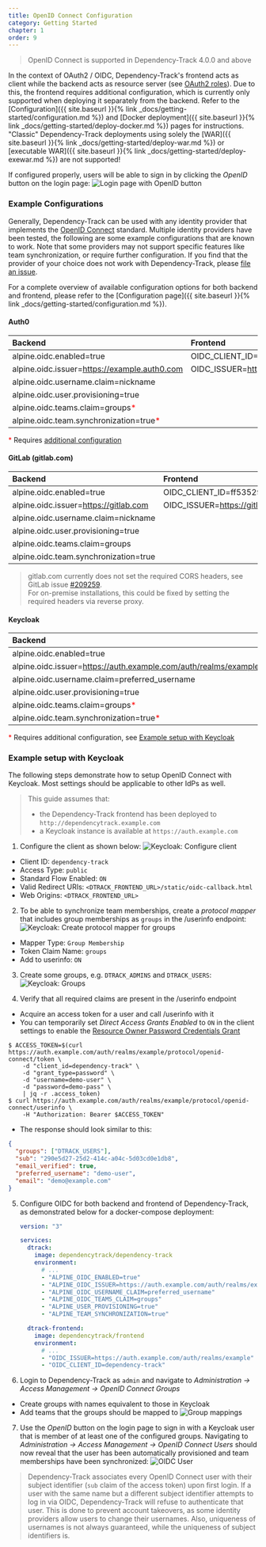 ```yaml
---
title: OpenID Connect Configuration
category: Getting Started
chapter: 1
order: 9
---
```


> OpenID Connect is supported in Dependency-Track 4.0.0 and above

In the context of OAuth2 / OIDC, Dependency-Track's frontend acts as client while the backend acts as resource server (see [OAuth2 roles](https://tools.ietf.org/html/rfc6749#section-1.1)).
Due to this, the frontend requires additional configuration, which is currently only supported when deploying it separately from the backend.
Refer to the [Configuration]({{ site.baseurl }}{% link _docs/getting-started/configuration.md %}) and [Docker deployment]({{ site.baseurl }}{% link _docs/getting-started/deploy-docker.md %}) pages for instructions. "Classic" Dependency-Track deployments using solely the [WAR]({{ site.baseurl }}{% link _docs/getting-started/deploy-war.md %}) or [executable WAR]({{ site.baseurl }}{% link _docs/getting-started/deploy-exewar.md %}) are not supported!

If configured properly, users will be able to sign in by clicking the *OpenID* button on the login page:
![Login page with OpenID button](/images/screenshots/oidc-login-page.png)

### Example Configurations

Generally, Dependency-Track can be used with any identity provider that implements the [OpenID Connect](https://openid.net/connect/) standard.
Multiple identity providers have been tested, the following are some example configurations that are known to work. 
Note that some providers may not support specific features like team synchronization, or require further configuration.
If you find that the provider of your choice does not work with Dependency-Track, please [file an issue](https://github.com/DependencyTrack/dependency-track/issues).

For a complete overview of available configuration options for both backend and frontend, please refer to the [Configuration page]({{ site.baseurl }}{% link _docs/getting-started/configuration.md %}).

#### Auth0

| Backend                                                               | Frontend                                        |
|:----------------------------------------------------------------------|:------------------------------------------------|
| alpine.oidc.enabled=true                                              | OIDC_CLIENT_ID=9XgMg7bP7QbD74TZnzZ9Jhk9KHq3RPCM |
| alpine.oidc.issuer=https://example.auth0.com                          | OIDC_ISSUER=https://example.auth0.com           |
| alpine.oidc.username.claim=nickname                                   |                                                 |
| alpine.oidc.user.provisioning=true                                    |                                                 |
| alpine.oidc.teams.claim=groups<span style="color:red">*</span>        |                                                 |
| alpine.oidc.team.synchronization=true<span style="color:red">*</span> |                                                 |

<span style="color:red">*</span> Requires [additional configuration](https://auth0.com/docs/extensions/authorization-extension/use-rules-with-the-authorization-extension)

#### GitLab (gitlab.com)

| Backend                               | Frontend                                                                        |
|:--------------------------------------|:--------------------------------------------------------------------------------|
| alpine.oidc.enabled=true              | OIDC_CLIENT_ID=ff53529a3806431e06b2930c07ab0275a9024a59873a0d5106dd67c4cd34e3be |
| alpine.oidc.issuer=https://gitlab.com | OIDC_ISSUER=https://gitlab.com                                                  |
| alpine.oidc.username.claim=nickname   |                                                                                 |
| alpine.oidc.user.provisioning=true    |                                                                                 |
| alpine.oidc.teams.claim=groups        |                                                                                 |
| alpine.oidc.team.synchronization=true |                                                                                 |

> gitlab.com currently does not set the required CORS headers, see GitLab issue [#209259](https://gitlab.com/gitlab-org/gitlab/-/issues/209259).  
> For on-premise installations, this could be fixed by setting the required headers via reverse proxy.  

#### Keycloak

| Backend                                                               | Frontend                                                 |
|:----------------------------------------------------------------------|:---------------------------------------------------------|
| alpine.oidc.enabled=true                                              | OIDC_CLIENT_ID=dependency-track                          |
| alpine.oidc.issuer=https://auth.example.com/auth/realms/example       | OIDC_ISSUER=https://auth.example.com/auth/realms/example |
| alpine.oidc.username.claim=preferred_username                         |                                                          |
| alpine.oidc.user.provisioning=true                                    |                                                          |
| alpine.oidc.teams.claim=groups<span style="color:red">*</span>        |                                                          |
| alpine.oidc.team.synchronization=true<span style="color:red">*</span> |                                                          |

<span style="color:red">*</span> Requires additional configuration, see [Example setup with Keycloak](#example-setup-with-keycloak)

### Example setup with Keycloak

The following steps demonstrate how to setup OpenID Connect with Keycloak. Most settings should be applicable to other IdPs as well.

> This guide assumes that: 
>   * the Dependency-Track frontend has been deployed to `http://dependencytrack.example.com`
>   * a Keycloak instance is available at `https://auth.example.com`

1. Configure the client as shown below:
![Keycloak: Configure client](/images/screenshots/oidc-keycloak-client-settings.png)
  * Client ID: `dependency-track`
  * Access Type: `public`
  * Standard Flow Enabled: `ON`
  * Valid Redirect URIs: `<DTRACK_FRONTEND_URL>/static/oidc-callback.html`
  * Web Origins: `<DTRACK_FRONTEND_URL>`

2. To be able to synchronize team memberships, create a *protocol mapper* that includes group memberships as `groups` in
the /userinfo endpoint:
![Keycloak: Create protocol mapper for groups](/images/screenshots/oidc-keycloak-create-protocol-mapper.png) 
  * Mapper Type: `Group Membership`
  * Token Claim Name: `groups`
  * Add to userinfo: `ON`

3. Create some groups, e.g. `DTRACK_ADMINS` and `DTRACK_USERS`:
![Keycloak: Groups](/images/screenshots/oidc-keycloak-groups.png)

4. Verify that all required claims are present in the /userinfo endpoint
  * Acquire an access token for a user and call /userinfo with it
  * You can temporarily set *Direct Access Grants Enabled* to `ON` in the client settings to enable the [Resource Owner Password Credentials Grant](https://tools.ietf.org/html/rfc6749#section-4.3)
```
$ ACCESS_TOKEN=$(curl https://auth.example.com/auth/realms/example/protocol/openid-connect/token \
    -d "client_id=dependency-track" \
    -d "grant_type=password" \
    -d "username=demo-user" \
    -d "password=demo-pass" \
    | jq -r .access_token)
$ curl https://auth.example.com/auth/realms/example/protocol/openid-connect/userinfo \
    -H "Authorization: Bearer $ACCESS_TOKEN"
```
  * The response should look similar to this:
```json
{
  "groups": ["DTRACK_USERS"],
  "sub": "290e5d27-25d2-414c-a04c-5d03cd0e1db8",
  "email_verified": true,
  "preferred_username": "demo-user",
  "email": "demo@example.com"
}
```

5. Configure OIDC for both backend and frontend of Dependency-Track, as demonstrated below for a docker-compose deployment:

    ```yaml
    version: "3"

    services:
      dtrack:
        image: dependencytrack/dependency-track
        environment:
          # ...
          - "ALPINE_OIDC_ENABLED=true"
          - "ALPINE_OIDC_ISSUER=https://auth.example.com/auth/realms/example"
          - "ALPINE_OIDC_USERNAME_CLAIM=preferred_username"
          - "ALPINE_OIDC_TEAMS_CLAIM=groups"
          - "ALPINE_USER_PROVISIONING=true"
          - "ALPINE_TEAM_SYNCHRONIZATION=true"

      dtrack-frontend:
        image: dependencytrack/frontend
        environment:
          # ...
          - "OIDC_ISSUER=https://auth.example.com/auth/realms/example"
          - "OIDC_CLIENT_ID=dependency-track"
    ```

6. Login to Dependency-Track as `admin` and navigate to *Administration -> Access Management -> OpenID Connect Groups*
  * Create groups with names equivalent to those in Keycloak
  * Add teams that the groups should be mapped to
![Group mappings](/images/screenshots/oidc-groups.png)

7. Use the *OpenID* button on the login page to sign in with a Keycloak user that is member of at least one of the configured groups. Navigating to *Administration -> Access Management -> OpenID Connect Users* should now reveal that the user has been automatically provisioned and team memberships have been synchronized:
![OIDC User](/images/screenshots/oidc-user.png)

> Dependency-Track associates every OpenID Connect user with their subject identifier (`sub` claim of the access token) upon first login.
> If a user with the same name but a different subject identifier attempts to log in via OIDC, Dependency-Track will refuse to authenticate that user. This is done to prevent account takeovers, as some identity providers allow users to change their usernames. Also, uniqueness of usernames is not always guaranteed, while the uniqueness of subject identifiers is.
